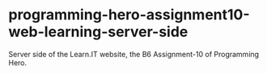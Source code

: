 # programming-hero-assignment10-web-learning-server-side
Server side of the Learn.IT website, the B6 Assignment-10 of Programming Hero.
